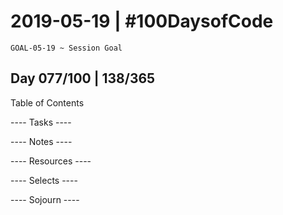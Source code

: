 # 2019-05-19 | #100DaysofCode

    GOAL-05-19 ~ Session Goal

## Day 077/100 | 138/365

Table of Contents

---- Tasks ----


---- Notes ----


---- Resources ----


---- Selects ----


---- Sojourn ----

